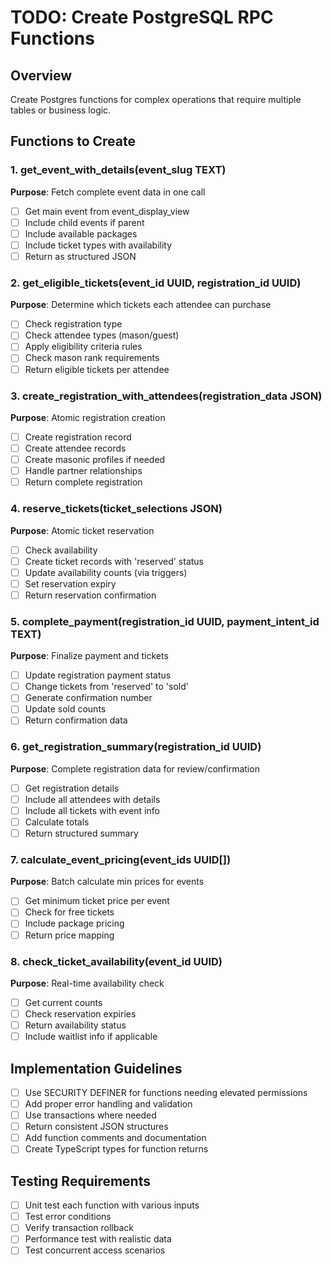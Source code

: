 # TODO: Create PostgreSQL RPC Functions

## Overview
Create Postgres functions for complex operations that require multiple tables or business logic.

## Functions to Create

### 1. get_event_with_details(event_slug TEXT)
**Purpose**: Fetch complete event data in one call
- [ ] Get main event from event_display_view
- [ ] Include child events if parent
- [ ] Include available packages
- [ ] Include ticket types with availability
- [ ] Return as structured JSON

### 2. get_eligible_tickets(event_id UUID, registration_id UUID)
**Purpose**: Determine which tickets each attendee can purchase
- [ ] Check registration type
- [ ] Check attendee types (mason/guest)
- [ ] Apply eligibility criteria rules
- [ ] Check mason rank requirements
- [ ] Return eligible tickets per attendee

### 3. create_registration_with_attendees(registration_data JSON)
**Purpose**: Atomic registration creation
- [ ] Create registration record
- [ ] Create attendee records
- [ ] Create masonic profiles if needed
- [ ] Handle partner relationships
- [ ] Return complete registration

### 4. reserve_tickets(ticket_selections JSON)
**Purpose**: Atomic ticket reservation
- [ ] Check availability
- [ ] Create ticket records with 'reserved' status
- [ ] Update availability counts (via triggers)
- [ ] Set reservation expiry
- [ ] Return reservation confirmation

### 5. complete_payment(registration_id UUID, payment_intent_id TEXT)
**Purpose**: Finalize payment and tickets
- [ ] Update registration payment status
- [ ] Change tickets from 'reserved' to 'sold'
- [ ] Generate confirmation number
- [ ] Update sold counts
- [ ] Return confirmation data

### 6. get_registration_summary(registration_id UUID)
**Purpose**: Complete registration data for review/confirmation
- [ ] Get registration details
- [ ] Include all attendees with details
- [ ] Include all tickets with event info
- [ ] Calculate totals
- [ ] Return structured summary

### 7. calculate_event_pricing(event_ids UUID[])
**Purpose**: Batch calculate min prices for events
- [ ] Get minimum ticket price per event
- [ ] Check for free tickets
- [ ] Include package pricing
- [ ] Return price mapping

### 8. check_ticket_availability(event_id UUID)
**Purpose**: Real-time availability check
- [ ] Get current counts
- [ ] Check reservation expiries
- [ ] Return availability status
- [ ] Include waitlist info if applicable

## Implementation Guidelines
- [ ] Use SECURITY DEFINER for functions needing elevated permissions
- [ ] Add proper error handling and validation
- [ ] Use transactions where needed
- [ ] Return consistent JSON structures
- [ ] Add function comments and documentation
- [ ] Create TypeScript types for function returns

## Testing Requirements
- [ ] Unit test each function with various inputs
- [ ] Test error conditions
- [ ] Verify transaction rollback
- [ ] Performance test with realistic data
- [ ] Test concurrent access scenarios